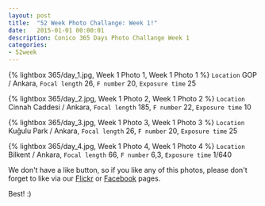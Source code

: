 ```yaml
---
layout: post
title:  "52 Week Photo Challange: Week 1!"
date:   2015-01-01 00:00:01
description: Conico 365 Days Photo Challange Week 1
categories:
- 52week
---
```


{% lightbox 365/day_1.jpg, Week 1 Photo 1, Week 1 Photo 1 %}
`Location` GOP / Ankara,
`Focal length` 26,
`F number` 20,
`Exposure time` 25

{% lightbox 365/day_2.jpg, Week 1 Photo 2, Week 1 Photo 2 %}
`Location` Cinnah Caddesi / Ankara,
`Focal length` 185,
`F number` 22,
`Exposure time` 10

{% lightbox 365/day_3.jpg, Week 1 Photo 3, Week 1 Photo 3 %}
`Location` Kuğulu Park / Ankara,
`Focal length` 26,
`F number` 20,
`Exposure time` 25

{% lightbox 365/day_4.jpg, Week 1 Photo 4, Week 1 Photo 4 %}
`Location` Bilkent / Ankara,
`Focal length` 66,
`F number` 6,3,
`Exposure time` 1/640

We don't have a like button, so if you like any of this photos, please don't forget to like via our [Flickr](https://www.flickr.com/photos/129418355@N02/) or [Facebook](http://facebook.com/conicostudio) pages. 

Best! :)